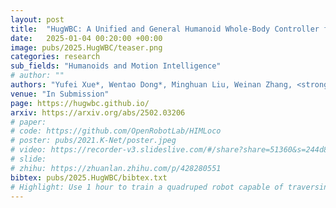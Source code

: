 ```yaml
---
layout: post
title:  "HugWBC: A Unified and General Humanoid Whole-Body Controller for Fine-Grained Locomotion"
date:   2025-01-04 00:20:00 +00:00
image: pubs/2025.HugWBC/teaser.png
categories: research
sub_fields: "Humanoids and Motion Intelligence"
# author: ""
authors: "Yufei Xue*, Wentao Dong*, Minghuan Liu, Weinan Zhang, <strong>Jiangmiao Pang</strong>"
venue: "In Submission"
page: https://hugwbc.github.io/
arxiv: https://arxiv.org/abs/2502.03206
# paper: 
# code: https://github.com/OpenRobotLab/HIMLoco
# poster: pubs/2021.K-Net/poster.jpeg
# video: https://recorder-v3.slideslive.com/#/share?share=51360&s=244d89a2-1418-4fd5-89fe-dc9616fc6efd
# slide:
# zhihu: https://zhuanlan.zhihu.com/p/428280551
bibtex: pubs/2025.HugWBC/bibtex.txt
# Highlight: Use 1 hour to train a quadruped robot capable of traversing any terrain under any disturbances in the open world.
---
```

